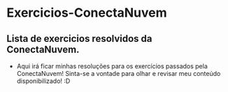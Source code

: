# Exercicios-ConectaNuvem
## Lista de exercicios resolvidos da ConectaNuvem.
- Aqui irá ficar minhas resoluções para os exercícios passados pela ConectaNuvem! Sinta-se a vontade para olhar e revisar meu conteúdo disponibilizado! :D
